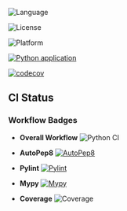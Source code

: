 ![Language](https://img.shields.io/badge/language-python-blue)

![License](https://img.shields.io/badge/license-BSD--2--Clause-green)

![Platform](https://img.shields.io/badge/platform-linux-lightgrey)

[![Python application](https://github.com/Team-UPF/CSC510_HW1/actions/workflows/python-app.yml/badge.svg)](https://github.com/Team-UPF/CSC510_HW1/actions/workflows/python-app.yml)

[![codecov](https://codecov.io/gh/Team-UPF/CSC510_HW1/graph/badge.svg?token=DTC62QRAI3)](https://codecov.io/gh/Team-UPF/CSC510_HW1)

## CI Status

### Workflow Badges

- **Overall Workflow**
  ![Python CI](https://github.com/Team-UPF/CSC510_HW1/actions/workflows/python-app.yml/badge.svg)

- **AutoPep8**
  [![AutoPep8](https://img.shields.io/github/workflow/status/Team-UPF/CSC510_HW1/autopep8?label=autopep8&style=flat-square)](https://github.com/Team-UPF/CSC510_HW1/actions/workflows/python-app.yml)

- **Pylint**
  [![Pylint](https://img.shields.io/github/workflow/status/Team-UPF/CSC510_HW1/pylint?label=pylint&style=flat-square)](https://github.com/Team-UPF/CSC510_HW1/actions/workflows/python-app.yml)

<!-- - **Flake8**
  [![Flake8](https://img.shields.io/github/workflow/status/Team-UPF/CSC510_HW1/flake8?label=flake8&style=flat-square)](https://github.com/Team-UPF/CSC510_HW1/actions/workflows/python-app.yml) -->

- **Mypy**
  [![Mypy](https://img.shields.io/github/workflow/status/Team-UPF/CSC510_HW1/mypy?label=mypy&style=flat-square)](https://github.com/Team-UPF/CSC510_HW1/actions/workflows/python-app.yml)

- **Coverage**
  ![Coverage](https://img.shields.io/codecov/c/github/Team-UPF/CSC510_HW1)
